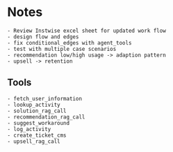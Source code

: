 # Notes

    - Review Instwise excel sheet for updated work flow
    - design flow and edges
    - fix conditional_edges with agent_tools
    - test with multiple case scenarios
    - recommendation low/high usage -> adaption pattern
    - upsell -> retention

## Tools

    - fetch_user_information
    - lookup_activity
    - solution_rag_call
    - recommendation_rag_call
    - suggest_workaround
    - log_activity
    - create_ticket_cms
    - upsell_rag_call
    
